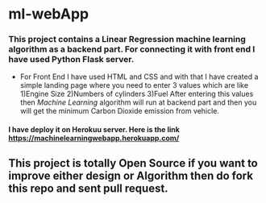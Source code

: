 # ml-webApp
### This project contains a Linear Regression machine learning algorithm as a backend part. For connecting it with front end I have used Python Flask server.

* For Front End I have used HTML and CSS and with that I have created a simple landing page where you need to enter 3 values which are like 
1)Engine Size 
2)Numbers of cylinders
3)Fuel
After entering this values then _Machine Learning_ algorithm will run at backend part and then you will get the minimum Carbon Dioxide emission from vehicle. 

#### I have deploy it on Herokuu server. Here is the link  https://machinelearningwebapp.herokuapp.com/ 

## This project is totally Open Source if you want to improve either design or Algorithm then do fork this repo and sent pull request.  
